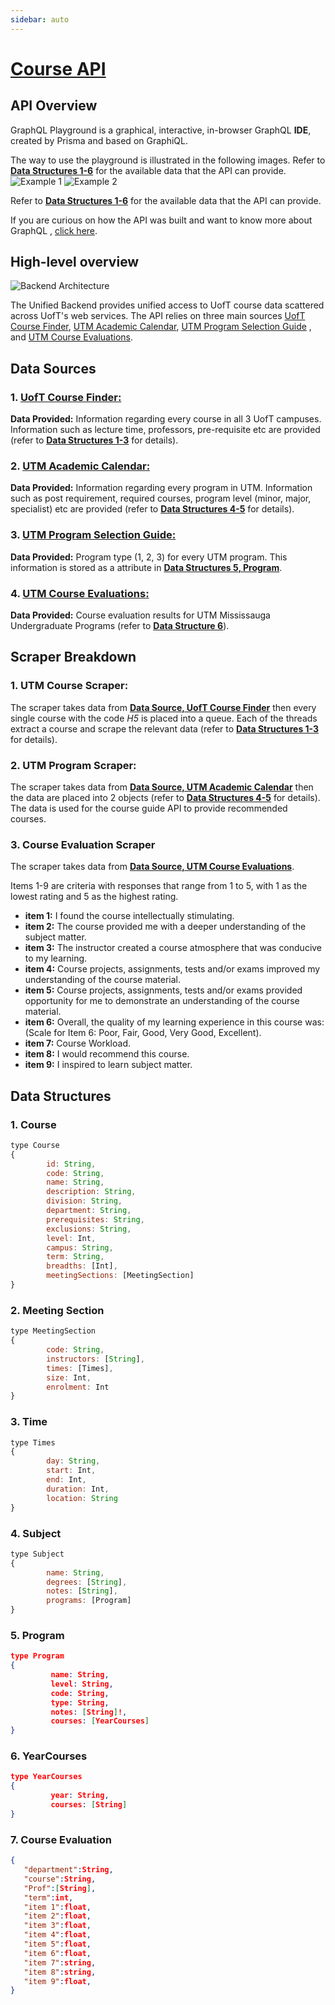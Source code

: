 ```yaml
---
sidebar: auto
---
```


# [Course API](http://www.api.uoftcoursetools.tech/)

## API Overview
GraphQL Playground is a graphical, interactive, in-browser GraphQL __IDE__, created by Prisma and based on GraphiQL.

The way to use the playground is illustrated in the following images. Refer to [**Data Structures 1-6**](#_1-course) for the available data that the API can provide.
![Example 1](./playgroundEx1.png)
![Example 2](./playgroundEx2.png)

Refer to [**Data Structures 1-6**](#_1-course) for the available data that the API can provide.

If you are curious on how the API was built and want to know more about GraphQL  , [click here](https://www.howtographql.com/basics/0-introduction/).
## High-level overview

![Backend Architecture](./backend-architecture.png)

The Unified Backend provides unified access to UofT course data scattered across UofT's web services. The API relies on three main sources [UofT Course Finder](#_1-uoft-course-finder), [UTM Academic Calendar](#_2-utm-academic-calendar), [UTM Program Selection Guide](#_3-utm-program-selection-guide) , and [UTM Course Evaluations](#_4-utm-course-evaluations). 

## Data Sources

### 1. [UofT Course Finder:](http://coursefinder.utoronto.ca/course-search/search/courseSearch?viewId=CourseSearch-FormView&methodToCall=start)

__Data Provided:__ Information regarding every course in all 3 UofT campuses. Information such as lecture time, professors, pre-requisite etc are provided (refer to [**Data Structures 1-3**](#_1-course) for details). 

### 2. [UTM Academic Calendar:](https://student.utm.utoronto.ca/calendar/program_list.pl)

__Data Provided:__ Information regarding every program in UTM. Information such as post requirement, required courses, program level (minor, major, specialist) etc are provided (refer to [**Data Structures 4-5**](#_4-subject) for details). 

### 3. [UTM Program Selection Guide:](https://www.utm.utoronto.ca/registrar/office-registrar-publications/program-selection-guide)

__Data Provided:__ Program type (1, 2, 3) for every UTM program. This information is stored as a attribute in [**Data Structures 5, Program**](#_5-program).

### 4. [UTM Course Evaluations:](https://course-evals.utoronto.ca/BPI/fbview.aspx?blockid=hjeZ7JJWJupVgjPoyu&userid=tO4GQugFiFULB0AXgInh7idHCU-AnN3pNhvC&lng=en)

__Data Provided:__ Course evaluation results for UTM Mississauga Undergraduate Programs (refer to [**Data Structure 6**](#_6-course-evaluation)).

## Scraper Breakdown

### 1. UTM Course Scraper:
The scraper takes data from [**Data Source, UofT Course Finder**](#_1-uoft-course-finder) then every single course with the code *H5* is placed into a queue. Each of the threads extract a course and scrape the relevant data (refer to [**Data Structures 1-3**](#_1-course) for details). 

### 2. UTM Program Scraper:
The scraper takes data from [**Data Source, UTM Academic Calendar**](#_2-utm-academic-calendar) then the data are placed into 2 objects (refer to [**Data Structures 4-5**](#_4-subject) for details). The data is used for the course guide API to provide recommended courses.

### 3. Course Evaluation Scraper
The scraper takes data from [**Data Source, UTM Course Evaluations**](#_4-utm-course-evaluations).

Items 1-9 are criteria with responses that range from 1 to 5, with 1 as the lowest rating and 5 as the highest rating.
* **item 1:** I found the course intellectually stimulating.
* **item 2:** The course provided me with a deeper understanding of the subject matter.
* **item 3:** The instructor created a course atmosphere that was conducive to my learning.
* **item 4:** Course projects, assignments, tests and/or exams improved my understanding of the course material.
* **item 5:** Course projects, assignments, tests and/or exams provided opportunity for me to demonstrate an understanding of the course material.
* **item 6:** Overall, the quality of my learning experience in this course was: (Scale for Item 6: Poor, Fair, Good, Very Good, Excellent).
* **item 7:** Course Workload.
* **item 8:** I would recommend this course.
* **item 9:** I inspired to learn subject matter.

## Data Structures

### 1. Course

```js
type Course 
{
        id: String, 
        code: String,
        name: String,
        description: String,
        division: String,
        department: String,
        prerequisites: String,
        exclusions: String, 
        level: Int,
        campus: String, 
        term: String,
        breadths: [Int],
        meetingSections: [MeetingSection]
}
```

### 2. Meeting Section

```js
type MeetingSection
{
        code: String,
        instructors: [String],
        times: [Times],
        size: Int,
        enrolment: Int
}
```

### 3. Time

```js
type Times
{
        day: String,
        start: Int,
        end: Int,
        duration: Int, 
        location: String
}
```

### 4. Subject

```js
type Subject
{ 
        name: String,
        degrees: [String],
        notes: [String],
        programs: [Program]
}
```

### 5. Program

```json
type Program
{ 
         name: String,
         level: String,
         code: String,
         type: String,
         notes: [String]!,
         courses: [YearCourses]
}
```
### 6. YearCourses
```json
type YearCourses
{ 
         year: String,
         courses: [String]
}
```
### 7. Course Evaluation

```json
{ 
   "department":String,
   "course":String,
   "Prof":[String],
   "term":int,
   "item 1":float,
   "item 2":float,
   "item 3":float,
   "item 4":float,
   "item 5":float,
   "item 6":float,
   "item 7":string,
   "item 8":string,  
   "item 9":float,
}
```


